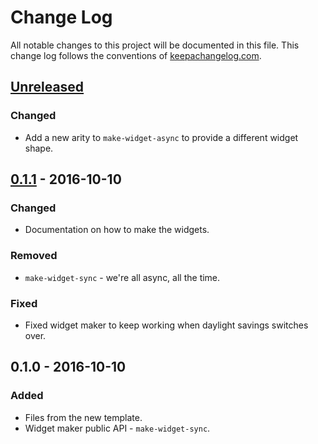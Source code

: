 # Change Log
All notable changes to this project will be documented in this file. This change log follows the conventions of [keepachangelog.com](http://keepachangelog.com/).

## [Unreleased]
### Changed
- Add a new arity to `make-widget-async` to provide a different widget shape.

## [0.1.1] - 2016-10-10
### Changed
- Documentation on how to make the widgets.

### Removed
- `make-widget-sync` - we're all async, all the time.

### Fixed
- Fixed widget maker to keep working when daylight savings switches over.

## 0.1.0 - 2016-10-10
### Added
- Files from the new template.
- Widget maker public API - `make-widget-sync`.

[Unreleased]: https://github.com/your-name/image/compare/0.1.1...HEAD
[0.1.1]: https://github.com/your-name/image/compare/0.1.0...0.1.1
